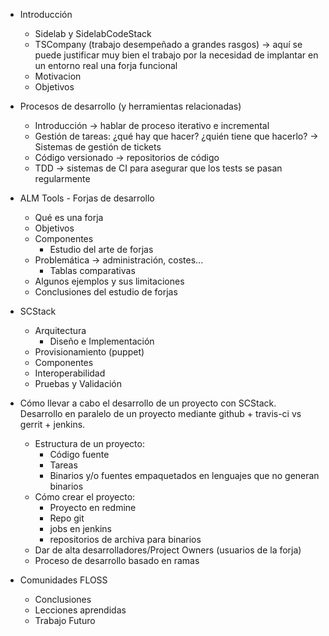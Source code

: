 * Introducción
    * Sidelab y SidelabCodeStack
    * TSCompany (trabajo desempeñado a grandes rasgos) -> aquí se puede justificar muy bien el trabajo por la necesidad de implantar en un entorno real una forja funcional
    * Motivacion
    * Objetivos

* Procesos de desarrollo (y herramientas relacionadas)
    * Introducción -> hablar de proceso iterativo e incremental
    * Gestión de tareas: ¿qué hay que hacer? ¿quién tiene que hacerlo? -> Sistemas de gestión de tickets
    * Código versionado -> repositorios de código
    * TDD -> sistemas de CI para asegurar que los tests se pasan regularmente

* ALM Tools - Forjas de desarrollo
    * Qué es una forja
    * Objetivos
    * Componentes
        * Estudio del arte de forjas
    * Problemática -> administración, costes...
        * Tablas comparativas
    * Algunos ejemplos y sus limitaciones
    * Conclusiones del estudio de forjas

* SCStack
    * Arquitectura
        * Diseño e Implementación
    * Provisionamiento (puppet)
    * Componentes
    * Interoperabilidad
    * Pruebas y Validación

* Cómo llevar a cabo el desarrollo de un proyecto con SCStack. Desarrollo en paralelo de un proyecto mediante github + travis-ci vs gerrit + jenkins.
    * Estructura de un proyecto:
        * Código fuente
        * Tareas
        * Binarios y/o fuentes empaquetados en lenguajes que no generan binarios
    * Cómo crear el proyecto:
        * Proyecto en redmine
        * Repo git
        * jobs en jenkins
        * repositorios de archiva para binarios
    * Dar de alta desarrolladores/Project Owners (usuarios de la forja)
    * Proceso de desarrollo basado en ramas

* Comunidades FLOSS
    * Conclusiones
    * Lecciones aprendidas
    * Trabajo Futuro


